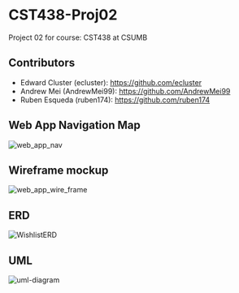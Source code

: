 # CST438-Proj02
Project 02 for course: CST438 at CSUMB

## Contributors
- Edward Cluster (ecluster): https://github.com/ecluster
- Andrew Mei (AndrewMei99): https://github.com/AndrewMei99
- Ruben Esqueda (ruben174): https://github.com/ruben174


## Web App Navigation Map
![web_app_nav](https://user-images.githubusercontent.com/53790807/134642270-05c72754-3da9-47d5-9a1e-9c06ca530e7a.png)


## Wireframe mockup
![web_app_wire_frame](https://user-images.githubusercontent.com/53790807/134649099-5f667d54-3a52-4c32-9e38-4862b82ca1d5.png)


## ERD
![WishlistERD](https://user-images.githubusercontent.com/53790807/134728746-91a21d73-1bb2-4748-82e0-e75113e9ba0a.png)


## UML
![uml-diagram](https://user-images.githubusercontent.com/53790807/134736263-adf7694b-cca1-4c1a-b2f5-44ba6ed81142.png)
